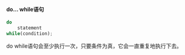 #### do… while语句

```javascript
do
    statement 
while(condition);
```

do while语句会至少执行一次，只要条件为真，它会一直重复地执行下去。

